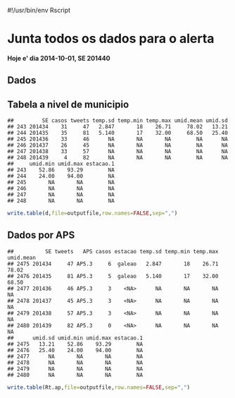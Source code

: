 #!/usr/bin/env Rscript

Junta todos os dados para o alerta
=====================================





**Hoje e' dia 2014-10-01, SE 201440**

Dados 
------




Tabela a nivel de municipio
---------------------------------







```
##         SE casos tweets temp.sd temp.min temp.max umid.mean umid.sd
## 243 201434    31     47   2.847       18    26.71     78.02   13.21
## 244 201435    35     81   5.140       17    32.00     68.50   25.40
## 245 201436    33     46      NA       NA       NA        NA      NA
## 246 201437    26     45      NA       NA       NA        NA      NA
## 247 201438    33     57      NA       NA       NA        NA      NA
## 248 201439     4     82      NA       NA       NA        NA      NA
##     umid.min umid.max estacao.1
## 243    52.86    93.29        NA
## 244    24.00    94.00        NA
## 245       NA       NA        NA
## 246       NA       NA        NA
## 247       NA       NA        NA
## 248       NA       NA        NA
```
 



 


```r
write.table(d,file=outputfile,row.names=FALSE,sep=",")
```

Dados por APS
--------------
  






```
##          SE tweets   APS casos estacao temp.sd temp.min temp.max umid.mean
## 2475 201434     47 AP5.3     6  galeao   2.847       18    26.71     78.02
## 2476 201435     81 AP5.3     5  galeao   5.140       17    32.00     68.50
## 2477 201436     46 AP5.3     3    <NA>      NA       NA       NA        NA
## 2478 201437     45 AP5.3     3    <NA>      NA       NA       NA        NA
## 2479 201438     57 AP5.3     3    <NA>      NA       NA       NA        NA
## 2480 201439     82 AP5.3     0    <NA>      NA       NA       NA        NA
##      umid.sd umid.min umid.max estacao.1
## 2475   13.21    52.86    93.29        NA
## 2476   25.40    24.00    94.00        NA
## 2477      NA       NA       NA        NA
## 2478      NA       NA       NA        NA
## 2479      NA       NA       NA        NA
## 2480      NA       NA       NA        NA
```






```r
write.table(Rt.ap,file=outputfile,row.names=FALSE,sep=",")
```
